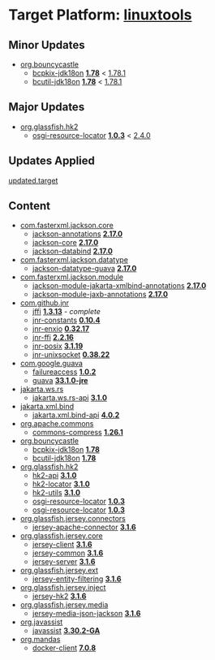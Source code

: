 # Target Platform: [linuxtools](https://raw.githubusercontent.com/eclipse-linuxtools/org.eclipse.linuxtools/master/releng/org.eclipse.linuxtools.target/linuxtools-e4.32.target)

## Minor Updates
 - [org.bouncycastle](https://repo1.maven.org/maven2/org/bouncycastle/)
    - [bcpkix-jdk18on](https://repo1.maven.org/maven2/org/bouncycastle/bcpkix-jdk18on/) **[1.78](https://repo1.maven.org/maven2/org/bouncycastle/bcpkix-jdk18on/1.78)** < [1.78.1](https://repo1.maven.org/maven2/org/bouncycastle/bcpkix-jdk18on/1.78.1/)
    - [bcutil-jdk18on](https://repo1.maven.org/maven2/org/bouncycastle/bcutil-jdk18on/) **[1.78](https://repo1.maven.org/maven2/org/bouncycastle/bcutil-jdk18on/1.78)** < [1.78.1](https://repo1.maven.org/maven2/org/bouncycastle/bcutil-jdk18on/1.78.1/)

## Major Updates
 - [org.glassfish.hk2](https://repo1.maven.org/maven2/org/glassfish/hk2/)
    - [osgi-resource-locator](https://repo1.maven.org/maven2/org/glassfish/hk2/osgi-resource-locator/) **[1.0.3](https://repo1.maven.org/maven2/org/glassfish/hk2/osgi-resource-locator/1.0.3)** < [2.4.0](https://repo1.maven.org/maven2/org/glassfish/hk2/osgi-resource-locator/2.4.0/)

## Updates Applied
[updated.target](updated.target)

## Content
 - [com.fasterxml.jackson.core](https://repo1.maven.org/maven2/com/fasterxml/jackson/core/)
    - [jackson-annotations](https://repo1.maven.org/maven2/com/fasterxml/jackson/core/jackson-annotations/) **[2.17.0](https://repo1.maven.org/maven2/com/fasterxml/jackson/core/jackson-annotations/2.17.0)**
    - [jackson-core](https://repo1.maven.org/maven2/com/fasterxml/jackson/core/jackson-core/) **[2.17.0](https://repo1.maven.org/maven2/com/fasterxml/jackson/core/jackson-core/2.17.0)**
    - [jackson-databind](https://repo1.maven.org/maven2/com/fasterxml/jackson/core/jackson-databind/) **[2.17.0](https://repo1.maven.org/maven2/com/fasterxml/jackson/core/jackson-databind/2.17.0)**
 - [com.fasterxml.jackson.datatype](https://repo1.maven.org/maven2/com/fasterxml/jackson/datatype/)
    - [jackson-datatype-guava](https://repo1.maven.org/maven2/com/fasterxml/jackson/datatype/jackson-datatype-guava/) **[2.17.0](https://repo1.maven.org/maven2/com/fasterxml/jackson/datatype/jackson-datatype-guava/2.17.0)**
 - [com.fasterxml.jackson.module](https://repo1.maven.org/maven2/com/fasterxml/jackson/module/)
    - [jackson-module-jakarta-xmlbind-annotations](https://repo1.maven.org/maven2/com/fasterxml/jackson/module/jackson-module-jakarta-xmlbind-annotations/) **[2.17.0](https://repo1.maven.org/maven2/com/fasterxml/jackson/module/jackson-module-jakarta-xmlbind-annotations/2.17.0)**
    - [jackson-module-jaxb-annotations](https://repo1.maven.org/maven2/com/fasterxml/jackson/module/jackson-module-jaxb-annotations/) **[2.17.0](https://repo1.maven.org/maven2/com/fasterxml/jackson/module/jackson-module-jaxb-annotations/2.17.0)**
 - [com.github.jnr](https://repo1.maven.org/maven2/com/github/jnr/)
    - [jffi](https://repo1.maven.org/maven2/com/github/jnr/jffi/) **[1.3.13](https://repo1.maven.org/maven2/com/github/jnr/jffi/1.3.13)** - *complete*
    - [jnr-constants](https://repo1.maven.org/maven2/com/github/jnr/jnr-constants/) **[0.10.4](https://repo1.maven.org/maven2/com/github/jnr/jnr-constants/0.10.4)**
    - [jnr-enxio](https://repo1.maven.org/maven2/com/github/jnr/jnr-enxio/) **[0.32.17](https://repo1.maven.org/maven2/com/github/jnr/jnr-enxio/0.32.17)**
    - [jnr-ffi](https://repo1.maven.org/maven2/com/github/jnr/jnr-ffi/) **[2.2.16](https://repo1.maven.org/maven2/com/github/jnr/jnr-ffi/2.2.16)**
    - [jnr-posix](https://repo1.maven.org/maven2/com/github/jnr/jnr-posix/) **[3.1.19](https://repo1.maven.org/maven2/com/github/jnr/jnr-posix/3.1.19)**
    - [jnr-unixsocket](https://repo1.maven.org/maven2/com/github/jnr/jnr-unixsocket/) **[0.38.22](https://repo1.maven.org/maven2/com/github/jnr/jnr-unixsocket/0.38.22)**
 - [com.google.guava](https://repo1.maven.org/maven2/com/google/guava/)
    - [failureaccess](https://repo1.maven.org/maven2/com/google/guava/failureaccess/) **[1.0.2](https://repo1.maven.org/maven2/com/google/guava/failureaccess/1.0.2)**
    - [guava](https://repo1.maven.org/maven2/com/google/guava/guava/) **[33.1.0-jre](https://repo1.maven.org/maven2/com/google/guava/guava/33.1.0-jre)**
 - [jakarta.ws.rs](https://repo1.maven.org/maven2/jakarta/ws/rs/)
    - [jakarta.ws.rs-api](https://repo1.maven.org/maven2/jakarta/ws/rs/jakarta.ws.rs-api/) **[3.1.0](https://repo1.maven.org/maven2/jakarta/ws/rs/jakarta.ws.rs-api/3.1.0)**
 - [jakarta.xml.bind](https://repo1.maven.org/maven2/jakarta/xml/bind/)
    - [jakarta.xml.bind-api](https://repo1.maven.org/maven2/jakarta/xml/bind/jakarta.xml.bind-api/) **[4.0.2](https://repo1.maven.org/maven2/jakarta/xml/bind/jakarta.xml.bind-api/4.0.2)**
 - [org.apache.commons](https://repo1.maven.org/maven2/org/apache/commons/)
    - [commons-compress](https://repo1.maven.org/maven2/org/apache/commons/commons-compress/) **[1.26.1](https://repo1.maven.org/maven2/org/apache/commons/commons-compress/1.26.1)**
 - [org.bouncycastle](https://repo1.maven.org/maven2/org/bouncycastle/)
    - [bcpkix-jdk18on](https://repo1.maven.org/maven2/org/bouncycastle/bcpkix-jdk18on/) **[1.78](https://repo1.maven.org/maven2/org/bouncycastle/bcpkix-jdk18on/1.78)**
    - [bcutil-jdk18on](https://repo1.maven.org/maven2/org/bouncycastle/bcutil-jdk18on/) **[1.78](https://repo1.maven.org/maven2/org/bouncycastle/bcutil-jdk18on/1.78)**
 - [org.glassfish.hk2](https://repo1.maven.org/maven2/org/glassfish/hk2/)
    - [hk2-api](https://repo1.maven.org/maven2/org/glassfish/hk2/hk2-api/) **[3.1.0](https://repo1.maven.org/maven2/org/glassfish/hk2/hk2-api/3.1.0)**
    - [hk2-locator](https://repo1.maven.org/maven2/org/glassfish/hk2/hk2-locator/) **[3.1.0](https://repo1.maven.org/maven2/org/glassfish/hk2/hk2-locator/3.1.0)**
    - [hk2-utils](https://repo1.maven.org/maven2/org/glassfish/hk2/hk2-utils/) **[3.1.0](https://repo1.maven.org/maven2/org/glassfish/hk2/hk2-utils/3.1.0)**
    - [osgi-resource-locator](https://repo1.maven.org/maven2/org/glassfish/hk2/osgi-resource-locator/) **[1.0.3](https://repo1.maven.org/maven2/org/glassfish/hk2/osgi-resource-locator/1.0.3)**
    - [osgi-resource-locator](https://repo1.maven.org/maven2/org/glassfish/hk2/osgi-resource-locator/) **[1.0.3](https://repo1.maven.org/maven2/org/glassfish/hk2/osgi-resource-locator/1.0.3)**
 - [org.glassfish.jersey.connectors](https://repo1.maven.org/maven2/org/glassfish/jersey/connectors/)
    - [jersey-apache-connector](https://repo1.maven.org/maven2/org/glassfish/jersey/connectors/jersey-apache-connector/) **[3.1.6](https://repo1.maven.org/maven2/org/glassfish/jersey/connectors/jersey-apache-connector/3.1.6)**
 - [org.glassfish.jersey.core](https://repo1.maven.org/maven2/org/glassfish/jersey/core/)
    - [jersey-client](https://repo1.maven.org/maven2/org/glassfish/jersey/core/jersey-client/) **[3.1.6](https://repo1.maven.org/maven2/org/glassfish/jersey/core/jersey-client/3.1.6)**
    - [jersey-common](https://repo1.maven.org/maven2/org/glassfish/jersey/core/jersey-common/) **[3.1.6](https://repo1.maven.org/maven2/org/glassfish/jersey/core/jersey-common/3.1.6)**
    - [jersey-server](https://repo1.maven.org/maven2/org/glassfish/jersey/core/jersey-server/) **[3.1.6](https://repo1.maven.org/maven2/org/glassfish/jersey/core/jersey-server/3.1.6)**
 - [org.glassfish.jersey.ext](https://repo1.maven.org/maven2/org/glassfish/jersey/ext/)
    - [jersey-entity-filtering](https://repo1.maven.org/maven2/org/glassfish/jersey/ext/jersey-entity-filtering/) **[3.1.6](https://repo1.maven.org/maven2/org/glassfish/jersey/ext/jersey-entity-filtering/3.1.6)**
 - [org.glassfish.jersey.inject](https://repo1.maven.org/maven2/org/glassfish/jersey/inject/)
    - [jersey-hk2](https://repo1.maven.org/maven2/org/glassfish/jersey/inject/jersey-hk2/) **[3.1.6](https://repo1.maven.org/maven2/org/glassfish/jersey/inject/jersey-hk2/3.1.6)**
 - [org.glassfish.jersey.media](https://repo1.maven.org/maven2/org/glassfish/jersey/media/)
    - [jersey-media-json-jackson](https://repo1.maven.org/maven2/org/glassfish/jersey/media/jersey-media-json-jackson/) **[3.1.6](https://repo1.maven.org/maven2/org/glassfish/jersey/media/jersey-media-json-jackson/3.1.6)**
 - [org.javassist](https://repo1.maven.org/maven2/org/javassist/)
    - [javassist](https://repo1.maven.org/maven2/org/javassist/javassist/) **[3.30.2-GA](https://repo1.maven.org/maven2/org/javassist/javassist/3.30.2-GA)**
 - [org.mandas](https://repo1.maven.org/maven2/org/mandas/)
    - [docker-client](https://repo1.maven.org/maven2/org/mandas/docker-client/) **[7.0.8](https://repo1.maven.org/maven2/org/mandas/docker-client/7.0.8)**
